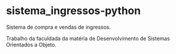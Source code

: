 # sistema_ingressos-python
Sistema de compra e vendas de ingressos.

Trabalho da faculdada da matéria de Desenvolvimento de Sistemas Orientados a Objeto.
